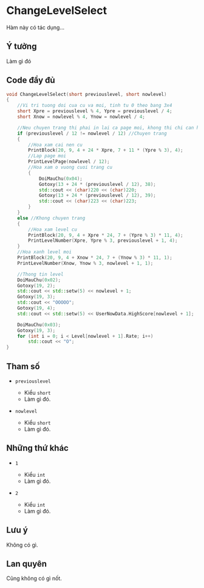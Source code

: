 # **ChangeLevelSelect**

Hàm này có tác dụng...

## Ý tưởng

Làm gì đó

## Code đầy đủ

```cpp
void ChangeLevelSelect(short previouslevel, short nowlevel)
{
    //Vi tri tuong doi cua cu va moi, tinh tu 0 theo bang 3x4
    short Xpre = previouslevel % 4, Ypre = previouslevel / 4;
    short Xnow = nowlevel % 4, Ynow = nowlevel / 4;

    //Neu chuyen trang thi phai in lai ca page moi, khong thi chi can hoa xam level cu
    if (previouslevel / 12 != nowlevel / 12) //Chuyen trang
    {
        //Hoa xam cai nen cu
        PrintBlock(20, 9, 4 + 24 * Xpre, 7 + 11 * (Ypre % 3), 4);
        //Lap page moi
        PrintLevelPage(nowlevel / 12);
        //Hoa xam o vuong cuoi trang cu
        {
            DoiMauChu(0x04);
            Gotoxy(13 + 24 * (previouslevel / 12), 38);
            std::cout << (char)220 << (char)220;
            Gotoxy(13 + 24 * (previouslevel / 12), 39);
            std::cout << (char)223 << (char)223;
        }
    }
    else //Khong chuyen trang
    {
        //Hoa xam level cu
        PrintBlock(20, 9, 4 + Xpre * 24, 7 + (Ypre % 3) * 11, 4);
        PrintLevelNumber(Xpre, Ypre % 3, previouslevel + 1, 4);
    }
    //Hoa xanh level moi
    PrintBlock(20, 9, 4 + Xnow * 24, 7 + (Ynow % 3) * 11, 1);
    PrintLevelNumber(Xnow, Ynow % 3, nowlevel + 1, 1);

    //Thong tin level
    DoiMauChu(0x02);
    Gotoxy(19, 2);
    std::cout << std::setw(5) << nowlevel + 1;
    Gotoxy(19, 3);
    std::cout << "OOOOO";
    Gotoxy(19, 4);
    std::cout << std::setw(5) << UserNowData.HighScore[nowlevel + 1];

    DoiMauChu(0x03);
    Gotoxy(19, 3);
    for (int i = 0; i < Level[nowlevel + 1].Rate; i++)
        std::cout << "O";
}
```

## Tham số

- `previouslevel`
  - Kiểu `short`
  - Làm gì đó.

- `nowlevel`
  - Kiểu `short`
  - Làm gì đó.

## Những thứ khác

- `1`
  - Kiểu `int`
  - Làm gì đó.

- `2`
  - Kiểu `int`
  - Làm gì đó.

## Lưu ý

Không có gì.

## Lan quyên

Cũng không có gì nốt.
